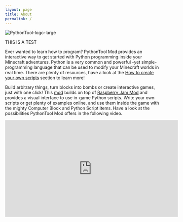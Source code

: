 ```yaml
---
layout: page
title: About
permalink: /
---
```


![PythonTool-logo-large](/PythonTool-Mod/images/pythontool_logo.jpg)

THIS IS A TEST

Ever wanted to learn how to program? PythonTool Mod provides an interactive way to get started with Python programming inside your Minecraft adventures. Python is a very common and powerful -yet simple- programming language that can be used to modify your Minecraft worlds in real time. There are plenty of resources, have a look at the [How to create your own scripts](/PythonTool-Mod/startcoding/) section to learn more!

Build arbitrary things, turn blocks into bombs or create interactive games, just with one click!
This [mod](/PythonTool-Mod/troubleshooting#wait-what-is-a-mod) builds on top of [Raspberry Jam Mod](https://github.com/arpruss/raspberryjammod) and provides a visual interface to use in-game Python scripts. Write your own scripts or get plenty of examples online, and use them inside the game with the mighty Computer Block and Python Script items. Have a look at the possibilities PythonTool Mod offers in the following video.

<iframe width="560" height="315" src="https://www.youtube.com/embed/mghcv0qJNv8" frameborder="0" allowfullscreen></iframe>
